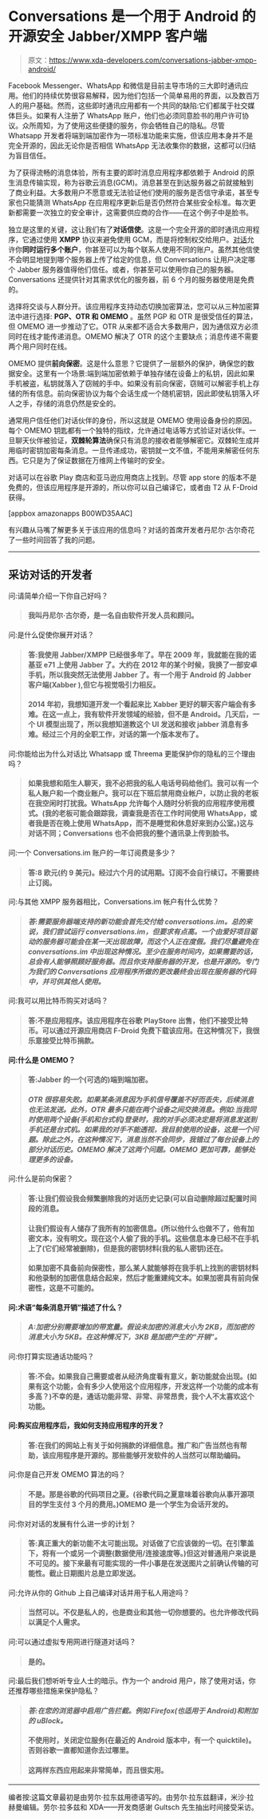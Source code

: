 # Conversations 是一个用于 Android 的开源安全 Jabber/XMPP 客户端

> 原文：<https://www.xda-developers.com/conversations-jabber-xmpp-android/>

Facebook Messenger、WhatsApp 和微信是目前主导市场的三大即时通讯应用。他们的持续优势很容易解释，因为他们包括一个简单易用的界面，以及数百万人的用户基础。然而，这些即时通讯应用都有一个共同的缺陷:它们都属于社交媒体巨头。如果有人注册了 WhatsApp 账户，他们也必须同意脸书的用户许可协议。众所周知，为了使用这些便捷的服务，你会牺牲自己的隐私。尽管 Whatsapp 开发者将端到端加密作为一项标准功能来实施，但该应用本身并不是完全开源的，因此无论你是否相信 WhatsApp 无法收集你的数据，这都可以归结为盲目信任。

为了获得流畅的消息体验，所有主要的即时消息应用程序都依赖于 Android 的原生消息传输实现，称为谷歌云消息(GCM)。消息甚至在到达服务器之前就接触到了商业利益。大多数用户不愿意或无法验证他们使用的服务是否信守承诺，甚至专家也只能猜测 WhatsApp 在应用程序更新后是否仍然符合某些安全标准。每次更新都需要一次独立的安全审计，这需要供应商的合作——在这个例子中是脸书。

独立是这里的关键，这让我们有了**对话信使**。这是一个完全开源的即时通讯应用程序，它通过使用 **XMPP** 协议来避免使用 GCM，而是将控制权交给用户。[对话](https://conversations.im/)允许你**同时运行多个账户**，你甚至可以为每个联系人使用不同的账户。虽然其他信使不会明显地提到哪个服务器上传了给定的信息，但 Conversations 让用户决定哪个 Jabber 服务器值得他们信任。或者，你甚至可以使用你自己的服务器。Conversations 还提供针对其需求优化的服务器，前 6 个月的服务器使用是免费的。

选择将交谈与人群分开。该应用程序支持动态切换加密算法，您可以从三种加密算法中进行选择: **PGP、OTR 和 OMEMO** 。虽然 PGP 和 OTR 是很受信任的算法，但 OMEMO 进一步推动了它。OTR 从来都不适合大多数用户，因为通信双方必须同时在线才能传递消息。OMEMO 解决了 OTR 的这个主要缺点；消息传递不需要两个用户同时在线。

OMEMO 提供**前向保密**。这是什么意思？它提供了一层额外的保护，确保您的数据安全。这里有一个场景:端到端加密依赖于单独存储在设备上的私钥，因此如果手机被盗，私钥就落入了窃贼的手中。如果没有前向保密，窃贼可以解密手机上存储的所有信息。前向保密协议为每个会话生成一个随机密钥，因此即使私钥落入坏人之手，存储的消息仍然是安全的。

通常用户信任他们对话伙伴的身份，所以这就是 OMEMO 使用设备身份的原因。每个 OMEMO 钥匙都有一个独特的指纹，允许通过电话等方式验证对话伙伴。一旦聊天伙伴被验证，**双棘轮算法**确保只有消息的接收者能够解密它。双棘轮生成并用临时密钥加密每条消息。一旦传递成功，密钥就一文不值，不能用来解密任何东西。它只是为了保证数据在万维网上传输时的安全。

对话可以在谷歌 Play 商店和亚马逊应用商店上找到。尽管 app store 的版本不是免费的，但该应用程序是开源的，所以你可以自己编译它，或者由 T2 从 F-Droid 获得。

[appbox amazonapps B00WD35AAC]

有兴趣从马嘴了解更多关于该应用的信息吗？对话的首席开发者丹尼尔·古尔奇花了一些时间回答了我的问题。

* * *

## 采访对话的开发者

问:请简单介绍一下你自己好吗？

> #### 我叫丹尼尔·古尔奇，是一名自由软件开发人员和顾问。

问:是什么促使你展开对话？

> #### 答:我使用 Jabber/XMPP 已经很多年了。早在 2009 年，我就能在我的诺基亚 e71 上使用 Jabber 了。大约在 2012 年的某个时候，我换了一部安卓手机，所以我突然无法使用 Jabber 了。有一个用于 Android 的 Jabber 客户端(Xabber ),但它与视觉吸引力相反。
> 
> #### 2014 年初，我想知道开发一个看起来比 Xabber 更好的聊天客户端会有多难。在这一点上，我有软件开发领域的经验，但不是 Android。几天后，一个 UI 模型出现了，所以我想知道教这个 UI 发送和接收 jabber 消息有多难。经过三个月的全职工作，对话的第一个版本发布了。

问:你能给出为什么对话比 Whatsapp 或 Threema 更能保护你的隐私的三个理由吗？

> #### 如果我想和陌生人聊天，我不必把我的私人电话号码给他们。我可以有一个私人账户和一个商业账户。我可以在下班后禁用商业帐户，以防止我的老板在我空闲时打扰我。WhatsApp 允许每个人随时分析我的应用程序使用模式。(我的老板可能会跟踪我，调查我是否在工作时间使用 WhatsApp，或者我是否在晚上使用 WhatsApp，而不是睡觉和休息好来到办公室。)这与对话不同；Conversations 也不会把我的整个通讯录上传到脸书。

问:一个 Conversations.im 账户的一年订阅费是多少？

> #### 答:8 欧元(约 9 美元)。经过六个月的试用期。订阅不会自行续订。不需要终止订阅。

问:与其他 XMPP 服务器相比，Conversations.im 帐户有什么优势？

> #### *答:需要服务器端支持的新功能会首先交付给 conversations.im。总的来说，我们尝试运行 conversations.im，但要求有点高。一个由爱好项目驱动的服务器可能会在某一天出现故障，而这个人正在度假。我们尽量避免在 conversations.im 中出现这种情况。至少在服务时间内，如果需要的话，总会有人能够照顾好服务器。而且你支持服务器的开发，也是开源的。专门为我们的 Conversations 应用程序所做的更改最终会出现在服务器的代码中，并可供其他人使用。*

问:我可以用比特币购买对话吗？

> #### 答:不是应用程序。该应用程序在谷歌 PlayStore 出售，他们不接受比特币。可以通过开源应用商店 F-Droid 免费下载该应用。在这种情况下，我很乐意接受比特币捐款。

**问:什么是 OMEMO？**

> #### 答:Jabber 的一个(可选的)端到端加密。
> 
> #### *OTR 很容易失败。如果某条消息因为手机信号覆盖不好而丢失，后续消息也无法发送。此外，OTR 最多只能在两个设备之间交换消息。例如:当我同时使用两个设备(手机和台式机)登录时，我的对手必须决定是将消息发送到手机还是台式机。如果我的对手不能透视，我目前使用的设备，这是一个问题。除此之外，在这种情况下，消息当然不会同步，我错过了每台设备上的部分对话历史。OMEMO 解决了这两个问题。OMEMO 更加可靠，能够处理更多的设备。*

问:什么是前向保密？

> #### 答:让我们假设我会频繁删除我的对话历史记录(可以自动删除超过配置时间段的消息。
> 
> #### 让我们假设有人储存了我所有的加密信息。(所以他什么也做不了，他有加密文本，没有明文。现在这个人偷了我的手机。这些信息本身已经不在手机上了(它们经常被删除)，但是我的密钥材料(我的私人密钥)还在。
> 
> #### 如果加密不具备前向保密性，那么某人就能够将在我手机上找到的密钥材料和他录制的加密信息结合起来，然后才能重建纯文本。如果加密具有前向保密性，这是不可能的。

**问:术语“每条消息开销”描述了什么？**

> #### *A:加密分别需要增加的带宽量。假设未加密的消息大小为 2KB，而加密的消息大小为 5KB。在这种情况下，3KB 是加密产生的“开销”。*

问:你打算实现通话功能吗？

> #### 答:不会。如果我自己需要或者从经济角度看有意义，新功能就会出现。(如果有这个功能，会有多少人使用这个应用程序，开发这样一个功能的成本有多高？)不幸的是，通话功能非常、非常、非常昂贵，我个人不太喜欢这个功能。

**问:购买应用程序后，我如何支持应用程序的开发？**

> #### 答:在我们的网站上有关于如何捐款的详细信息。推广和广告当然也有帮助，该应用程序是开源的。那些能够开发软件的人当然可以帮助编码。

问:你是自己开发 OMEMO 算法的吗？

> #### 不是。那是谷歌的代码项目之夏。(谷歌代码之夏意味着谷歌向从事开源项目的学生支付 3 个月的费用。)OMEMO 是一个学生为会话开发的。

问:你对对话的发展有什么进一步的计划？

> #### 答:真正重大的新功能不太可能出现。对话做了它应该做的一切。在引擎盖下，将有一个或另一个调整(数据使用/连接速度等。)但这对普通用户来说是不可见的。接下来最有可能实现的一件小事是在发送图片之前确认传输的可能性。截止日期图片总是立即发送。

问:允许从你的 Github 上自己编译对话并用于私人用途吗？

> #### 当然可以。不仅是私人的，也是商业和其他一切你想要的。也允许修改代码以满足个人需求。

问:可以通过虚拟专用网进行隧道对话吗？

> #### 是的。

问:最后我们想听听专业人士的暗示。作为一个 android 用户，除了使用对话，你还推荐哪些措施来保护隐私？

> #### *答:在您的浏览器中启用广告拦截。例如 Firefox(也适用于 Android)和附加的 uBlock。*
> 
> #### 不使用时，关闭定位服务(在最近的 Android 版本中，有一个 quicktile)。否则谷歌一直都知道你去过哪里。
> 
> #### 这两样东西应用起来非常简单，而且很实用。

* * *

编者按:这篇文章最初是由劳尔·拉东兹用德语写的。由劳尔·拉东兹翻译，米沙·拉赫曼编辑。劳尔·拉多兹和 XDA——开发商感谢 Gultsch 先生抽出时间接受采访。